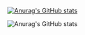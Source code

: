 [![Anurag's GitHub stats](https://github-readme-stats.vercel.app/api?username=KiisterPlaster)](https://github.com/anuraghazra/github-readme-stats)

![Anurag's GitHub stats](https://github-readme-stats.vercel.app/api?username=KiisterPlaster&hide=contribs,prs)


